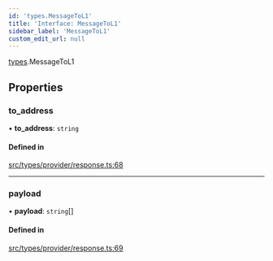 ```yaml
---
id: 'types.MessageToL1'
title: 'Interface: MessageToL1'
sidebar_label: 'MessageToL1'
custom_edit_url: null
---
```


[types](../namespaces/types.md).MessageToL1

## Properties

### to_address

• **to_address**: `string`

#### Defined in

[src/types/provider/response.ts:68](https://github.com/starknet-io/starknet.js/blob/v6.11.0/src/types/provider/response.ts#L68)

---

### payload

• **payload**: `string`[]

#### Defined in

[src/types/provider/response.ts:69](https://github.com/starknet-io/starknet.js/blob/v6.11.0/src/types/provider/response.ts#L69)
